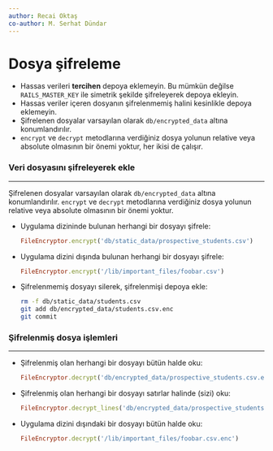 ```yaml
---
author: Recai Oktaş
co-author: M. Serhat Dündar
---
```


# Dosya şifreleme

- Hassas verileri **tercihen** depoya eklemeyin. Bu mümkün değilse `RAILS_MASTER_KEY` ile simetrik şekilde şifreleyerek depoya ekleyin.
- Hassas veriler içeren dosyanın şifrelenmemiş halini kesinlikle depoya eklemeyin.
- Şifrelenen dosyalar varsayılan olarak `db/encrypted_data` altına konumlandırılır.
- `encrypt` ve `decrypt` metodlarına verdiğiniz dosya yolunun relative veya absolute olmasının bir önemi yoktur, her ikisi de çalışır.

### Veri dosyasını şifreleyerek ekle
--------------

Şifrelenen dosyalar varsayılan olarak `db/encrypted_data` altına konumlandırılır. `encrypt` ve `decrypt` metodlarına verdiğiniz dosya yolunun relative veya absolute olmasının bir önemi yoktur.

- Uygulama dizininde bulunan herhangi bir dosyayı şifrele:

  ```ruby
  FileEncryptor.encrypt('db/static_data/prospective_students.csv')
  ```

- Uygulama dizini dışında bulunan herhangi bir dosyayı şifrele:

  ```ruby
  FileEncryptor.encrypt('/lib/important_files/foobar.csv')
  ```

- Şifrelenmemiş dosyayı silerek, şifrelenmişi depoya ekle:

  ```sh
  rm -f db/static_data/students.csv
  git add db/encrypted_data/students.csv.enc
  git commit
  ```

### Şifrelenmiş dosya işlemleri
--------------

- Şifrelenmiş olan herhangi bir dosyayı bütün halde oku:

  ```ruby
  FileEncryptor.decrypt('db/encrypted_data/prospective_students.csv.enc')
  ```

- Şifrelenmiş olan herhangi bir dosyayı satırlar halinde (sizi) oku:

  ```ruby
  FileEncryptor.decrypt_lines('db/encrypted_data/prospective_students.csv.enc')
  ```

- Uygulama dizini dışındaki bir dosyayı bütün halde oku:

  ```ruby
  FileEncryptor.decrypt('/lib/important_files/foobar.csv.enc')
  ```
